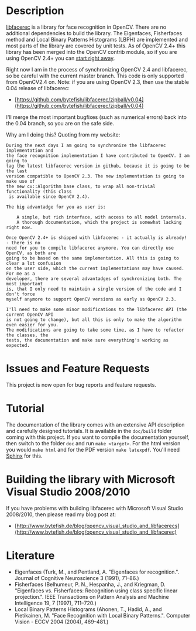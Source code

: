 # Description

[libfacerec](http://www.github.com/bytefish/libfacerec) is a library for face recognition in OpenCV. There are no additional dependencies to build the library. The Eigenfaces, Fisherfaces method and Local Binary Patterns Histograms (LBPH) are implemented and most parts of the library are covered by unit tests. As of OpenCV 2.4+ this library has been merged into the OpenCV contrib module, so if you are using OpenCV 2.4+ you can [start right away](http://code.opencv.org/projects/opencv/repository/entry/trunk/opencv/samples/cpp/facerec_demo.cpp). 

Right now I am in the process of synchronizing OpenCV 2.4 and libfacerec, so be careful with the current master branch. This code is only supported from OpenCV2.4 on. Note: if you are using OpenCV 2.3, then use the stable 0.04 release of libfacerec:

  * [https://github.com/bytefish/libfacerec/zipball/v0.04](https://github.com/bytefish/libfacerec/zipball/v0.04)

I'll merge the most important bugfixes (such as numerical errors) back into the 0.04 branch, so you are on the safe side. 

Why am I doing this? Quoting from my website:

```
During the next days I am going to synchronize the libfacerec implementation and 
the face recognition implementation I have contributed to OpenCV. I am going to 
tag the latest libfacerec version in github, because it is going to be the last 
version compatible to OpenCV 2.3. The new implementation is going to make use of 
the new cv::Algorithm base class, to wrap all non-trivial functionality (this class
 is available since OpenCV 2.4).

The big advantadge for you as user is:

    A simple, but rich interface, with access to all model internals.
    A thorough documentation, which the project is somewhat lacking right now.

Once OpenCV 2.4+ is shipped with libfacerec - it actually is already! - there is no 
need for you to compile libfacerec anymore. You can directly use OpenCV, as both are 
going to be based on the same implementation. All this is going to clear a lot confusion 
on the user side, which the current implementations may have caused. For me as a 
developer, there are several advantadges of synchronizing both. The most important 
is, that I only need to maintain a single version of the code and I don't force 
myself anymore to support OpenCV versions as early as OpenCV 2.3.

I'll need to make some minor modifications to the libfacerec API (the current OpenCV API 
is not going to change), but all this is only to make the algorithm even easier for you. 
The modifications are going to take some time, as I have to refactor the classes, the 
tests, the documentation and make sure everything's working as expected. 
```

# Issues and Feature Requests

This project is now open for bug reports and feature requests.

# Tutorial

The documentation of the library comes with an extensive API description and carefully designed tutorials. It is available in the `doc/build` folder coming with this project. If you want to compile the documentation yourself, then switch to the folder `doc` and run `make <target>`. For the html version you would `make html` and for the PDF version `make latexpdf`. You'll need [Sphinx](http://sphinx.pocoo.org) for this. 

# Building the library with Microsoft Visual Studio 2008/2010

If you have problems with building libfacerec with Microsoft Visual Studio 2008/2010, then please read my blog post at:

* [http://www.bytefish.de/blog/opencv_visual_studio_and_libfacerecs](http://www.bytefish.de/blog/opencv_visual_studio_and_libfacerec)

# Literature

* Eigenfaces (Turk, M., and Pentland, A. "Eigenfaces for recognition.". Journal of Cognitive Neuroscience 3 (1991), 71–86.)
* Fisherfaces (Belhumeur, P. N., Hespanha, J., and Kriegman, D. "Eigenfaces vs. Fisherfaces: Recognition using class specific linear projection.". IEEE Transactions on Pattern Analysis and Machine Intelligence 19, 7 (1997), 711–720.)
* Local Binary Patterns Histograms (Ahonen, T., Hadid, A., and Pietikainen, M. "Face Recognition with Local Binary Patterns.". Computer Vision - ECCV 2004 (2004), 469–481.)

